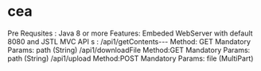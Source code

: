 # cea

Pre Requsites : Java 8 or more
Features:  Embeded WebServer with default 8080 and JSTL MVC
API s :
/api1/getContents---
      Method: GET
      Mandatory Params: path (String)
/api1/downloadFile
      Method:GET
      Mandatory Params: path (String)
/api1/upload
      Method:POST
      Mandatory Params: file (MultiPart)

